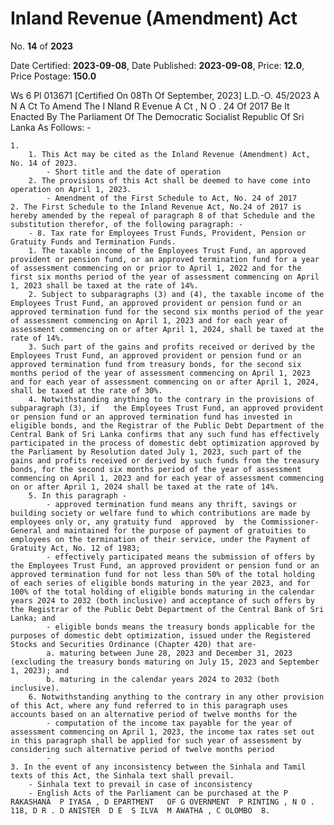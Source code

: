 # Inland Revenue (Amendment) Act

No. **14** of **2023**

Date Certified: **2023-09-08**, Date Published: **2023-09-08**, Price: **12.0**, Price Postage: **150.0**

Ws 6 Pl 013671
[Certified On 08Th Of September, 2023]
L.D.-O. 45/2023
A N  A Ct   To   Amend   The  I Nland  R Evenue  A Ct , N O . 24  Of  2017
Be It Enacted By The Parliament Of The Democratic Socialist Republic Of Sri Lanka As Follows: -

    1. 
        1. This Act may be cited as the Inland Revenue (Amendment) Act, No. 14 of 2023.
            - Short title and the date of operation
        2. The provisions of this Act shall be deemed to have come into operation on April 1, 2023.
            - Amendment of the First Schedule to Act, No. 24 of 2017
    2. The First Schedule to the Inland Revenue Act, No.24 of 2017 is hereby amended by the repeal of paragraph 8 of that Schedule and the substitution therefor, of the following paragraph: -
        - 8. Tax rate for Employees Trust Funds, Provident, Pension or Gratuity Funds and Termination Funds.
        1. The taxable income of the Employees Trust Fund, an approved provident or pension fund, or an approved termination fund for a year of assessment commencing on or prior to April 1, 2022 and for the first six months period of the year of assessment commencing on April 1, 2023 shall be taxed at the rate of 14%.
        2. Subject to subparagraphs (3) and (4), the taxable income of the Employees Trust Fund, an approved provident or pension fund or an approved termination fund for the second six months period of the year of assessment commencing on April 1, 2023 and for each year of assessment commencing on or after April 1, 2024, shall be taxed at the rate of 14%.
        3. Such part of the gains and profits received or derived by the Employees Trust Fund, an approved provident or pension fund or an approved termination fund from treasury bonds, for the second six months period of the year of assessment commencing on April 1, 2023 and for each year of assessment commencing on or after April 1, 2024, shall be taxed at the rate of 30%.
        4. Notwithstanding anything to the contrary in the provisions of subparagraph (3), if   the Employees Trust Fund, an approved provident or pension fund or an approved termination fund has invested in eligible bonds, and the Registrar of the Public Debt Department of the Central Bank of Sri Lanka confirms that any such fund has effectively participated in the process of domestic debt optimization approved by the Parliament by Resolution dated July 1, 2023, such part of the gains and profits received or derived by such funds from the treasury bonds, for the second six months period of the year of assessment commencing on April 1, 2023 and for each year of assessment commencing on or after April 1, 2024 shall be taxed at the rate of 14%.
        5. In this paragraph -
            - approved termination fund means any thrift, savings or building society or welfare fund to which contributions are made by employees only or, any gratuity fund  approved  by  the Commissioner-General and maintained for the purpose of payment of gratuities to employees on the termination of their service, under the Payment of Gratuity Act, No. 12 of 1983;
            - effectively participated means the submission of offers by the Employees Trust Fund, an approved provident or pension fund or an approved termination fund for not less than 50% of the total holding of each series of eligible bonds maturing in the year 2023, and for 100% of the total holding of eligible bonds maturing in the calendar years 2024 to 2032 (both inclusive) and acceptance of such offers by the Registrar of the Public Debt Department of the Central Bank of Sri Lanka; and
            - eligible bonds means the treasury bonds applicable for the purposes of domestic debt optimization, issued under the Registered Stocks and Securities Ordinance (Chapter 420) that are-
            a. maturing between June 28, 2023 and December 31, 2023 (excluding the treasury bonds maturing on July 15, 2023 and September 1, 2023); and
            b. maturing in the calendar years 2024 to 2032 (both inclusive).
        6. Notwithstanding anything to the contrary in any other provision of this Act, where any fund referred to in this paragraph uses accounts based on an alternative period of twelve months for the
            - computation of the income tax payable for the year of assessment commencing on April 1, 2023, the income tax rates set out in this paragraph shall be applied for such year of assessment by considering such alternative period of twelve months period
            - 
    3. In the event of any inconsistency between the Sinhala and Tamil texts of this Act, the Sinhala text shall prevail.
        - Sinhala text to prevail in case of inconsistency
        - English Acts of the Parliament can be purchased at the P RAKASHANA  P IYASA , D EPARTMENT   OF G OVERNMENT  P RINTING , N O . 118, D R . D ANISTER  D E  S ILVA  M AWATHA , C OLOMBO  8.
